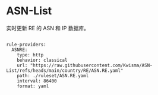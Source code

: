 
# ASN-List

实时更新 RE 的 ASN 和 IP 数据库。

<pre><code class="language-javascript">
rule-providers:
  ASNRE:
    type: http
    behavior: classical
    url: "https://raw.githubusercontent.com/Kwisma/ASN-List/refs/heads/main/country/RE/ASN.RE.yaml"
    path: ./ruleset/ASN.RE.yaml
    interval: 86400
    format: yaml
</code></pre>